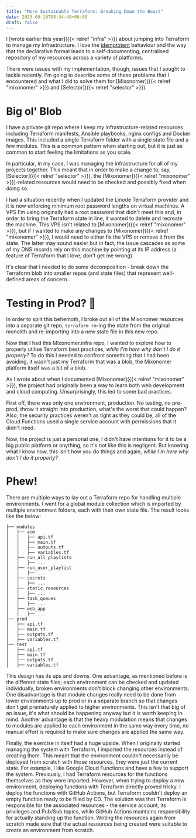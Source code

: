 ```yaml
---
title: "More Sustainable Terraform: Breaking Down the Beast"
date: 2023-09-10T08:34:40+00:00
draft: false
---
```


I [wrote earlier this year]({{< relref "infra" >}}) about jumping into Terraform to manage my infrastructure. I love the [idemptotent](https://en.wikipedia.org/wiki/Idempotence) behaviour and the way that the declarative format leads to a self-documenting, centralised repository of my resources across a variety of platforms.

There were issues with my implementation, though, issues that I sought to tackle recently. I'm going to describe some of these problems that I encountered and what I did to solve them for [Mixonomer]({{< relref "mixonomer" >}}) and [Selector]({{< relref "selector" >}}).

# Big ol' Blob

I have a private git repo where I keep my infrastructure-related resources including Terraform manifests, Ansible playbooks, nginx configs and Docker images. This included a single Terraform folder with a single state file and a few modules. This is a common pattern when starting out, but it is just as common to start feeling the limitations as you scale. 

In particular, in my case, I was managing the infrastructure for all of my projects together. This meant that in order to make a change to, say, [Selector]({{< relref "selector" >}}), the [Mixonomer]({{< relref "mixonomer" >}})-related resources would need to be checked and possibly fixed when doing so.

I had a situation recently when I updated the Linode Terraform provider and it is now enforcing minimum root password lengths on virtual machines. A VPS I'm using originally had a root password that didn't meet this and, in order to bring the Terraform state in line, it wanted to delete and recreate the machine. This VPS isn't related to [Mixonomer]({{< relref "mixonomer" >}}), but if I wanted to make any changes to [Mixonomer]({{< relref "mixonomer" >}}), I would need to either fix the VPS or remove it from the state. The latter may sound easier but in fact, the issue cascades as some of my DNS records rely on this machine by pointing at its IP address (a feature of Terraform that I love, don't get me wrong).

It's clear that I needed to do some decomposition - break down the Terraform blob into smaller repos (and state files) that represent well-defined areas of concern.

# Testing in Prod? 😬

In order to split this behemoth, I broke out all of the Mixonomer resources into a separate git repo, `terraform rm`-ing the state from the original monolith and re-importing into a new state file in this new repo.

Now that I had this Mixonomer.infra repo, I wanted to explore how to properly utilise Terraform best practices, *while I'm here why don't I do it properly?* To do this I needed to confront something that I had been avoiding, it wasn't just my Terraform that was a blob, the Mixonomer platform itself was a bit of a blob.

As I wrote about when I documented [Mixonomer]({{< relref "mixonomer" >}}), the project had originally been a way to learn both web development and cloud computing. Unsurprisingly, this led to some bad practices.

First off, there was only one environment, production. No testing, no pre-prod, throw it straight into production, what's the worst that could happen? Also, the security practices weren't as tight as they could be, all of the Cloud Functions used a single service account with permissions that it didn't need.

Now, the project is just a personal one, I didn't have intentions for it to be a big public platform or anything, so it's not like this is negligent. But knowing what I know now, this isn't how you do things and again, *while I'm here why don't I do it properly?*

# Phew!

There are multiple ways to lay out a Terraform repo for handling multiple environments. I went for a global module collection which is imported by multiple environment folders, each with their own state file. The result looks like the below:

```
├── modules
│   ├── acm
│   │   ├── api.tf
│   │   ├── main.tf
│   │   ├── outputs.tf
│   │   ├── variables.tf
│   ├── run_all_playlists
│   │   ├── ...
│   ├── run_user_playlist
│   │   ├── ...
│   ├── secrets
│   │   ├── ...
│   ├── static_resources
│   │   ├── ...
│   ├── task_queues
│   │   ├── ...
│   ├── web_app
│   │   ├── ...
├── prod
│   ├── api.tf
│   ├── main.tf
│   ├── outputs.tf
│   ├── variables.tf
├── test
│   ├── api.tf
│   ├── main.tf
│   ├── outputs.tf
│   ├── variables.tf
```

This design has its ups and downs. One advantage, as mentioned before is the different state files; each environment can be checked and updated individually, broken environments don't block changing other environments.
One disadvantage is that module changes really need to be done from lower environments up to prod or in a separate branch so that changes don't get prematurely applied to higher environments. This isn't that big of an issue, it's what should be happening anyway but it is worth keeping in mind.
Another advantage is that the heavy modulation means that changes to modules are applied to each environment in the same way every time, no manual effort is required to make sure changes are applied the same way.

Finally, the exercise in itself had a huge upside. When I originally started managing the system with Terraform, I imported the resources instead of creating them. This meant that the environment couldn't necessarily be deployed from scratch with those resources, they were just the current state. For example, I like Google Cloud Functions and have a few to support the system. Previously, I had Terraform resources for the functions themselves as they were imported. However, when trying to deploy a new environment, deploying functions with Terraform directly proved tricky. I deploy the functions with GitHub Actions, but Terraform couldn't deploy an empty function ready to be filled by CD. The solution was that Terraform is responsible for the associated resources - the service account, its privileges and Pub/Sub topics, while GitHub Actions maintains responsibility for actually standing up the function.
Writing the resources again from scratch made sure that the actual resources being created were suitable to create an environment from scratch.